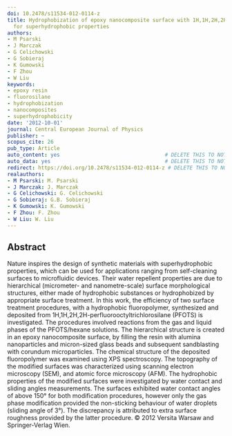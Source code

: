 ```yaml
---
doi: 10.2478/s11534-012-0114-z
title: Hydrophobization of epoxy nanocomposite surface with 1H,1H,2H,2H-perfluorooctyltrichlorosilane
  for superhydrophobic properties
authors:
- M Psarski
- J Marczak
- G Celichowski
- G Sobieraj
- K Gumowski
- F Zhou
- W Liu
keywords:
- epoxy resin
- fluorosilane
- hydrophobization
- nanocomposites
- superhydrophobicity
date: '2012-10-01'
journal: Central European Journal of Physics
publisher: ~
scopus_cite: 26
pub_type: Article
auto_content: yes                                  # DELETE THIS TO NOT AUTO GENERATE CONTENT
auto_data: yes                                     # DELETE THIS TO NOT AUTO GENERATE METADATA
redirect: https://doi.org/10.2478/s11534-012-0114-z # DELETE THIS TO NOT REDIRECT
realauthors:
- M Psarski: M. Psarski
- J Marczak: J. Marczak
- G Celichowski: G. Celichowski
- G Sobieraj: G.B. Sobieraj
- K Gumowski: K. Gumowski
- F Zhou: F. Zhou
- W Liu: W. Liu
---
```



## Abstract
Nature inspires the design of synthetic materials with superhydrophobic properties, which can be used for applications ranging from self-cleaning surfaces to microfluidic devices. Their water repellent properties are due to hierarchical (micrometer- and nanometre-scale) surface morphological structures, either made of hydrophobic substances or hydrophobized by appropriate surface treatment. In this work, the efficiency of two surface treatment procedures, with a hydrophobic fluoropolymer, synthesized and deposited from 1H,1H,2H,2H-perfluorooctyltrichlorosilane (PFOTS) is investigated. The procedures involved reactions from the gas and liquid phases of the PFOTS/hexane solutions. The hierarchical structure is created in an epoxy nanocomposite surface, by filling the resin with alumina nanoparticles and micron-sized glass beads and subsequent sandblasting with corundum microparticles. The chemical structure of the deposited fluoropolymer was examined using XPS spectroscopy. The topography of the modified surfaces was characterized using scanning electron microscopy (SEM), and atomic force microscopy (AFM). The hydrophobic properties of the modified surfaces were investigated by water contact and sliding angles measurements. The surfaces exhibited water contact angles of above 150° for both modification procedures, however only the gas phase modification provided the non-sticking behaviour of water droplets (sliding angle of 3°). The discrepancy is attributed to extra surface roughness provided by the latter procedure. © 2012 Versita Warsaw and Springer-Verlag Wien.
